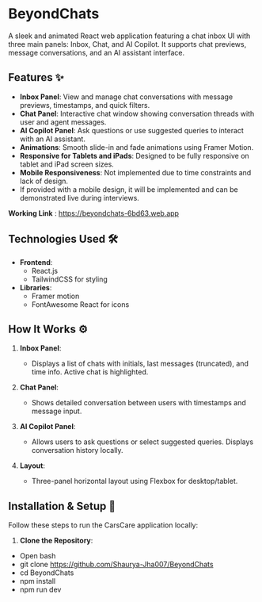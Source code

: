 # BeyondChats

A sleek and animated React web application featuring a chat inbox UI with three main panels: Inbox, Chat, and AI Copilot. It supports chat previews, message conversations, and an AI assistant interface.

## Features ✨

- **Inbox Panel**: View and manage chat conversations with message previews, timestamps, and quick filters.
- **Chat Panel**: Interactive chat window showing conversation threads with user and agent messages.
- **AI Copilot Panel**: Ask questions or use suggested queries to interact with an AI assistant.
- **Animations**: Smooth slide-in and fade animations using Framer Motion.
- **Responsive for Tablets and iPads**: Designed to be fully responsive on tablet and iPad screen sizes.
- **Mobile Responsiveness**: Not implemented due to time constraints and lack of design.
- If provided with a mobile design, it will be implemented and can be demonstrated live during interviews.


**Working Link** : https://beyondchats-6bd63.web.app 

## Technologies Used 🛠️

- **Frontend**:
  - React.js
  - TailwindCSS for styling
- **Libraries**:
  - Framer motion
  - FontAwesome React for icons
 
## How It Works ⚙️

1. **Inbox Panel**:
   - Displays a list of chats with initials, last messages (truncated), and time info. Active chat is highlighted.

2. **Chat Panel**:
   - Shows detailed conversation between users with timestamps and message input.
     
3. **AI Copilot Panel**:
   - Allows users to ask questions or select suggested queries. Displays conversation history locally.
4. **Layout**:
   - Three-panel horizontal layout using Flexbox for desktop/tablet.

## Installation & Setup 🚀

Follow these steps to run the CarsCare application locally:

1. **Clone the Repository**:
  - Open bash
  - git clone https://github.com/Shaurya-Jha007/BeyondChats
  - cd BeyondChats
  - npm install
  - npm run dev
